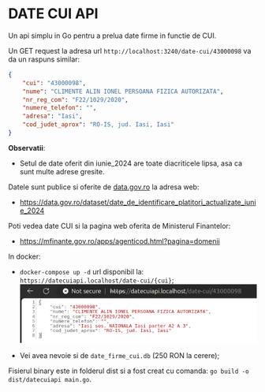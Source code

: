 # DATE CUI API

Un api simplu in Go pentru a prelua date firme in functie de CUI. 

Un GET request la adresa url `http://localhost:3240/date-cui/43000098` va da un raspuns similar:
```json
{
    "cui": "43000098",
    "nume": "CLIMENTE ALIN IONEL PERSOANA FIZICA AUTORIZATA",
    "nr_reg_com": "F22/1029/2020",
    "numere_telefon": "",
    "adresa": "Iasi",
    "cod_judet_aprox": "RO-IS, jud. Iasi, Iasi"
}
```

**Observatii**: 
- Setul de date oferit din iunie_2024 are toate diacriticele lipsa, asa ca sunt multe adrese gresite.

Datele sunt publice si oferite de [data.gov.ro](https://data.gov.ro/dataset/) la adresa web:
- https://data.gov.ro/dataset/date_de_identificare_platitori_actualizate_iunie_2024


Poti vedea date CUI si la pagina web oferita de Ministerul Finantelor:
- https://mfinante.gov.ro/apps/agenticod.html?pagina=domenii


In docker: 
- `docker-compose up -d` url disponibil la:  `https://datecuiapi.localhost/date-cui/{cui}`; 
![exemplu-raspuns](image.png)

- Vei avea nevoie si de `date_firme_cui.db` (250 RON la cerere);

Fisierul binary este in folderul dist si a fost creat cu comanda: `go build -o dist/datecuiapi main.go`.
